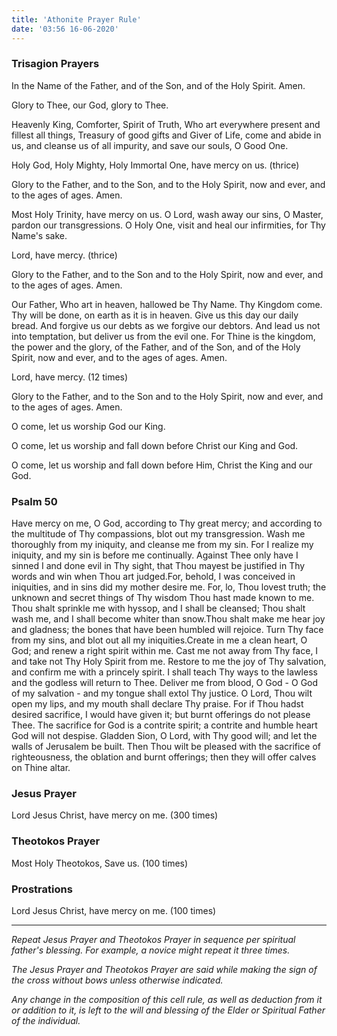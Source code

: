 ```yaml
---
title: 'Athonite Prayer Rule'
date: '03:56 16-06-2020'
---
```


### Trisagion Prayers

In the Name of the Father, and of the Son, and of the Holy Spirit. Amen. 

Glory to Thee, our God, glory to Thee. 

Heavenly King, Comforter, Spirit of Truth, Who art everywhere present and fillest all things, Treasury of good gifts and Giver of Life, come and abide in us, and cleanse us of all impurity, and save our souls, O Good One. 

Holy God, Holy Mighty, Holy Immortal One, have mercy on us. (thrice) 

Glory to the Father, and to the Son, and to the Holy Spirit, now and ever, and to the ages of ages. Amen. 

Most Holy Trinity, have mercy on us. O Lord, wash away our sins, O Master, pardon our transgressions. O Holy One, visit and heal our infirmities, for Thy Name's sake. 

Lord, have mercy. (thrice) 

Glory to the Father, and to the Son and to the Holy Spirit, now and ever, and to the ages of ages. Amen. 

Our Father, Who art in heaven, hallowed be Thy Name. Thy Kingdom come. Thy will be done, on earth as it is in heaven. Give us this day our daily bread. And forgive us our debts as we forgive our debtors. And lead us not into temptation, but deliver us from the evil one. For Thine is the kingdom, the power and the glory, of the Father, and of the Son, and of the Holy Spirit, now and ever, and to the ages of ages. Amen.

Lord, have mercy. (12 times)

Glory to the Father, and to the Son and to the Holy Spirit, now and ever, and to the ages of ages. Amen. 

O come, let us worship God our King.

O come, let us worship and fall down before Christ our King and God.

O come, let us worship and fall down before Him, Christ the King and our God.

### Psalm 50

Have mercy on me, O God, according to Thy great mercy; and according to the multitude of Thy compassions, blot out my transgression. Wash me thoroughly from my iniquity, and cleanse me from my sin. For I realize my iniquity, and my sin is before me continually. Against Thee only have I sinned I and done evil in Thy sight, that Thou mayest be justified in Thy words and win when Thou art judged.For, behold, I was conceived in iniquities, and in sins did my mother desire me. For, lo, Thou lovest truth; the unknown and secret things of Thy wisdom Thou hast made known to me. Thou shalt sprinkle me with hyssop, and I shall be cleansed; Thou shalt wash me, and I shall become whiter than snow.Thou shalt make me hear joy and gladness; the bones that have been humbled will rejoice. Turn Thy face from my sins, and blot out all my iniquities.Create in me a clean heart, O God; and renew a right spirit within me. Cast me not away from Thy face, I and take not Thy Holy Spirit from me. Restore to me the joy of Thy salvation, and confirm me with a princely spirit. I shall teach Thy ways to the lawless and the godless will return to Thee. Deliver me from blood, O God - O God of my salvation - and my tongue shall extol Thy justice. O Lord, Thou wilt open my lips, and my mouth shall declare Thy praise. For if Thou hadst desired sacrifice, I would have given it; but burnt offerings do not please Thee. The sacrifice for God is a contrite spirit; a contrite and humble heart God will not despise. Gladden Sion, O Lord, with Thy good will; and let the walls of Jerusalem be built. Then Thou wilt be pleased with the sacrifice of righteousness, the oblation and burnt offerings; then they will offer calves on Thine altar.

### Jesus Prayer

Lord Jesus Christ, have mercy on me. (300 times)

### Theotokos Prayer

Most Holy Theotokos, Save us. (100 times)

### Prostrations

Lord Jesus Christ, have mercy on me. (100 times)

---

*Repeat Jesus Prayer and Theotokos Prayer in sequence per spiritual father's blessing. For example, a novice might repeat it three times.*

*The Jesus Prayer and Theotokos Prayer are said while making the sign of the cross without bows unless otherwise indicated.*

*Any change in the composition of this cell rule, as well as deduction from it or addition to it, is left to the will and blessing of the Elder or Spiritual Father of the individual.*
